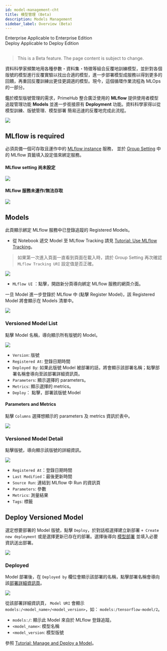 ```yaml
---
id: model-management-cht
title: 模型管理 (Beta)
description: Models Management
sidebar_label: Overview (Beta)
---
```


<div class="label-sect">
  <div class="ee-only tooltip">Enterprise
    <span class="tooltiptext">Applicable to Enterprise Edition</span>
  </div>
  <div class="deploy-only tooltip">Deploy
    <span class="tooltiptext">Applicable to Deploy Edition</span>
  </div>
</div>
<br>

> This is a Beta feature. The page content is subject to change.

資料科學家頻繁地用各種參數・資料集・特徵等組合反覆地訓練模型，並針對各個版號的模型進行反覆實驗以找出合適的模型，進一步部署模型成服務以得到更多的回饋，再重回反覆訓練出更佳更調適的模型。現今，這個循環作業流程為 MLOps 的一部分。

鑑於模型版號管理的需求，PrimeHub 整合廣泛使用的 **MLflow** 提供使用者模型追蹤管理功能  **Models** 並進一步銜接原有 **Deployment** 功能。資料科學家得以從模型訓練、版號管理、模型部署 簡易迅速的反覆地完成此流程。

![](assets/model-mgt.png)

## MLflow is required

必須具備一個可存取且運作中的 [MLflow instance](primehub-app-cht) 服務， 並於 [Group Setting](group-setting-cht#mlflow) 中的 MLflow 頁籤填入設定值來綁定服務。

#### MLflow setting 尚未設定

![](assets/model-mgt-not-config.png)


#### MLflow 服務未運作/無法存取

![](assets/mlflow-not-reachable.png)


## Models

此頁顯示綁定 MLflow 服務中已登錄追蹤的 Registered Models。

+ 從 Notebook 遞交 Model 至 MLflow Tracking 請見 [Tutorial: Use MLflow Tracking](../primehub-app-tutorial-mlflow#use-mlflow-tracking-in-primehub)。 

> 如果第一次進入頁面一直看到頁面在載入時，請於 Group Setting 再次確認 `MLflow Tracking URI` 設定值是否正確。

![](assets/model-mgt-list.png)

+ `MLflow UI` ：點擊，開啟新分頁導向綁定 MLflow 服務的網頁介面。

一旦 Model 進一步登錄於 MLflow 中 (點擊 Register Model)，該 Registered Model 將會顯示在 Models 清單中。

![](assets/mlflow-register-model.png)

### Versioned Model List

點擊 Model 名稱，導向顯示所有版號的 Model。

![](assets/model-mgt-version-list_v37.png)

+ `Version`: 版號
+ `Registered At`: 登錄日期時間
+ `Deployed By`: 如果此版號 Model 被部署的話，將會顯示該部署名稱；點擊部署名稱會導向至該部署詳細資訊頁。
+ `Parameters`: 顯示選擇的 parameters。
+ `Metrics`: 顯示選擇的 metrics。
+ `Deploy`： 點擊，部署該版號 Model


#### Parameters and Metrics

點擊 `Columns` 選擇想顯示的 parameters 及 metrics 資訊於表中。

![](assets/model-metrics-paras.gif)

### Versioned Model Detail

點擊版號，導向顯示該版號的詳細資訊。

![](assets/model-mgt-versioned-item.png)

+ `Registered At`：登錄日期時間
+ `Last Modified`：最後更新時間
+ `Source Run`: 連結到 MLflow 中 Run 的資訊頁
+ `Parameters`: 參數
+ `Metrics`: 測量結果
+ `Tags`: 標籤


## Deploy Versioned Model

選定想要部署的 Model 版號，點擊 `Deploy`，於對話框選擇建立新部署 `+ Create new deployment` 或是選擇更新已存在的部署。選擇後導向 [模型部署](model-deployment-feature) 並填入必要資訊送出部署。

![](assets/model-mgt-deploy-popup.png)


### Deployed

Model 部署後，在 `Deployed by` 欄位會顯示該部署的名稱，點擊部署名稱會導向該[部署詳細資訊頁](model-deployment-feature#deployment-details)。

![](assets/model-mgt-deployed.png)

從該部署詳細資訊頁， `Model URI` 會顯示 `models:/<model_name>/<model_version>`，如： `models:/tensorflow-model/2`。

+ `models:/`: 顯示此 Model 來自於 MLflow 登錄追蹤。
+ `<model_name>`: 模型名稱
+ `<model_version`: 模型版號

參照 [Tutorial: Manage and Deploy a Model](../model-management-tutorial)。
